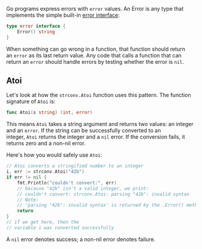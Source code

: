 Go programs express errors with `error` values. An Error is any type that implements the simple built-in [error interface](https://blog.golang.org/error-handling-and-go):

```go
type error interface {
    Error() string
}
```

When something can go wrong in a function, that function should return an `error` as its last return value. Any code that calls a function that can return an `error` should handle errors by testing whether the error is `nil`.

## Atoi

Let's look at how the `strconv.Atoi` function uses this pattern. The function signature of `Atoi` is:

```go
func Atoi(s string) (int, error)
```

This means `Atoi` takes a string argument and returns two values: an integer and an `error`. If the string can be successfully converted to an integer, `Atoi` returns the integer and a `nil` error. If the conversion fails, it returns zero and a non-nil error.

Here's how you would safely use `Atoi`:

```go
// Atoi converts a stringified number to an integer
i, err := strconv.Atoi("42b")
if err != nil {
    fmt.Println("couldn't convert:", err)
    // because "42b" isn't a valid integer, we print:
    // couldn't convert: strconv.Atoi: parsing "42b": invalid syntax
    // Note:
    // 'parsing "42b": invalid syntax' is returned by the .Error() method
    return
}
// if we get here, then the
// variable i was converted successfully
```

A `nil` error denotes success; a non-nil error denotes failure.